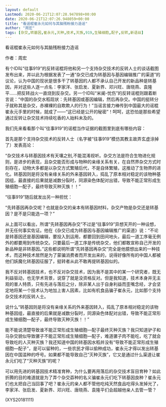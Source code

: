 ```yaml
---
layout: default
Lastmod: 2020-06-21T12:07:28.947898+00:00
date: 2020-06-21T12:07:26.948059+00:00
title: "看谣棍崔永元如何与其脑残粉接力造谣"
author: "周宏"
tags: [杂交,转基因,崔永元,灭种,技术,灭族,919,生殖细胞,配子,反转,新语丝]
---
```


看谣棍崔永元如何与其脑残粉接力造谣

作者：周宏

有个ID叫“往事919”的反转谣棍将他和另一个支持杂交技术的反转人士的谈话截图发布出来，并以此为根据发表了一通“杂交已成为转基因与基因编辑推广的渠道”的议论，认为中国的现状是很多干了转基因的人都不承认自己开发的新品种是转基因，并对这些人逐一点名：李家洋、张启发、夏新界、邓兴旺、唐晓燕、袁隆平……把反转战火一直烧到反杂交。另一个ID叫“米阑-忧伤”的反转谣棍则跟着断言说：“中国的杂交水稻现状：先转基因或基因编辑，然后再杂交。中国的挺转分子就称其是杂交，赤裸裸的自欺欺人的行为！”当谣言接力棒传到中国最大的谣棍崔永元手里的时候，就成了——“这已经是公开的秘密”！呵呵，这恐怕是那些希望通过反转让杂交技术持续吃香的人始料未及的。

我们先来看看那个叫“往事919”的谣棍当作证据的截图里到底有哪些内容：

首先是那个支持杂交技术的反转人士（名字被“往事919”模仿其教主故弄玄虚涂掉了）发表高论：

“杂交技术与转基因技术有天壤之别,不能混淆视听。杂交方法是符合生物进化规则，是进步的表现，且杂交能否形成与物种的亲缘关系有关，在自然界杂交方式时刻存在，动物大多都是以杂交方式繁殖后代，不是自体繁殖，这推动了生物界的进化。转基因则是将没有亲缘关系的外来基因转入，捣乱了原本相对稳定的该物种基因组，最直接的后果就是减数分裂时，同源染色体配对出错，导致不能正常形成生殖细胞—配子，最终导致灭种灭族！！”

“往事919”随后就发出另一种担忧：

“先转基因再杂交呢？也就是杂交的亲本有转基因材料，杂交产物是杂交还是转基因？是不是只能选一项？”

从上面可以看出，所谓“先转基因再杂交”不过是“往事919”异想天开的一种设想，并无任何事实佐证。他在《杂交已成为转基因与基因编辑推广的渠道》说：“不论是转基因还是基因编辑，要投入到运用，都要回到田间地头，最后一道工序毫无例外的都要用到传统杂交。只要最后一道工序是传统杂交，他们都敢宣称自己开发的新品种是非转基因。”这些都说明所谓“先转基因再杂交”完全是他臆想出来的一种技术，而这种技术居然是为了蒙骗消费者而开发出来的，说得好像所有的中国人都被他们妖魔化转基因征服了，挺转者从此不敢再提转基因似的。

我不反对转基因技术，也不反对杂交技术，因为我不是其中的某一个研究者，既无利益驱动，也无学术背景，说穿了就是没资格反对。但是我知道，技术本身并无主观的害人特质，只有先进与落后之分，除非某人出于自身利益而歪嘴念经，才会坚定地将某一个技术认为地加上害人因素，比如有机食品骗子崔永元，比如那个支持杂交技术的反转人士。

说什么“转基因则是将没有亲缘关系的外来基因转入，捣乱了原本相对稳定的该物种基因组，最直接的后果就是减数分裂时，同源染色体配对出错，导致不能正常形成生殖细胞—配子，最终导致灭种灭族！！”

能不能说清楚导致谁不能正常形成生殖细胞—配子最终灭种灭族？我只知道驴子和马杂交貌似导致骡子不能正常形成生殖细胞—配子，难道骡子肉不能吃，吃了就会导致吃的人灭种灭族？我还知道中国的转基因水稻并没有“导致不能正常形成生殖细胞—配子”，是可以留种的，一些农民才得以偷种成功，崔永元才得以发出转基因在中国滥种的呼号。如果都不能导致自己“灭种灭族”，它又是通过什么渠道让崔永元们吃了“灭种灭族”的呢？

可以用先进的转基因技术精准育种，为什么要再用落后的杂交技术盲目育种？如此折腾的目的难道就是为了弄个杂交孬种的名义骗崔永元们吃下转基因良种？崔永元们也太把自己当回事了吧？崔永元的亲人都不管他吃纯天然食品吃得头发掉光了，李家洋、张启发、夏新界、邓兴旺、唐晓燕、袁隆平们会超越他亲人去管一管？

(XYS20181111)

